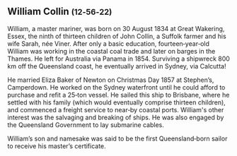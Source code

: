## William Collin <small>(12‑56‑22)</small>

William, a master mariner, was born on 30 August 1834 at Great Wakering, Essex, the ninth of thirteen children of John Collin, a Suffolk farmer and his wife Sarah, née Viner. After only a basic education, fourteen‑year‑old William was working in the coastal coal trade and later on barges in the Thames. He left for Australia via Panama in 1854. Surviving a shipwreck 800 km off the Queensland coast, he eventually arrived in Sydney, via Calcutta! 

He married Eliza Baker of Newton on Christmas Day 1857 at Stephen’s, Camperdown. He worked on the Sydney waterfront until he could afford to purchase and refit a 25‑ton vessel. He sailed this ship to Brisbane, where he settled with his family (which would eventually comprise thirteen children), and commenced a freight service to near‑by coastal ports. William's other interest was the salvaging and breaking of ships. He was also engaged by the Queensland Government to lay submarine cables. 

William’s son and namesake was said to be the first Queensland‑born sailor to receive his master’s certificate.
